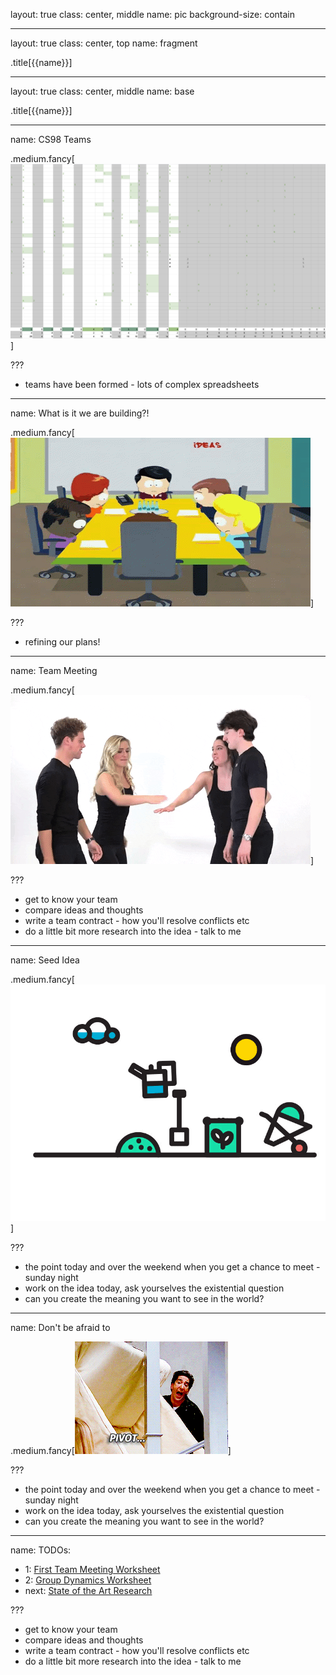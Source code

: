 layout: true
class: center, middle
name: pic
background-size: contain

---

layout: true
class: center, top
name: fragment

.title[{{name}}]

---
layout: true
class: center, middle
name: base

.title[{{name}}]



---
name: CS98 Teams

.medium.fancy[![](img/algo.jpg)]


???
* teams have been formed - lots of complex spreadsheets 





---
name: What is it we are building?!

.medium.fancy[![](img/ideas.gif)]

<!-- .medium.fancy[![](img/thats-okay.gif)] -->


???
* refining our plans!






---
name: Team Meeting

.medium.fancy[![](img/skating.gif)]



???
* get to know your team
* compare ideas and thoughts
* write a team contract - how you'll resolve conflicts etc
* do a little bit more research into the idea - talk to me



---
name: Seed Idea

.medium.fancy[![](img/seed.gif)]



???
* the point today and over the weekend when you get a chance to meet - sunday night
* work on the idea today, ask yourselves the existential question
* can you create the meaning you want to see in the world?




---
name: Don't be afraid to

.medium.fancy[![](img/pivot.gif)]



???
* the point today and over the weekend when you get a chance to meet - sunday night
* work on the idea today, ask yourselves the existential question
* can you create the meaning you want to see in the world?




---
name: TODOs:

* 1: [First Team Meeting Worksheet](../../projects/milestones/first-meeting)
* 2: [Group Dynamics Worksheet](../../projects/milestones/group-dynamics-worksheet)
* next: [State of the Art Research](../../projects/milestones/project-research)


???
* get to know your team
* compare ideas and thoughts
* write a team contract - how you'll resolve conflicts etc
* do a little bit more research into the idea - talk to me







